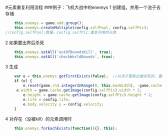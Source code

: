 #元素重复利用流程
###例子：飞机大战中的enemys
1  创建组，并用一个池子去存储
```javascript
	this.enemys = game.add.group();
	this.enemys.createMultiple(config.selfPool, config.selfPic); 
//config.selfPool:数量，config.selfPic:重复利用的元素
```
2  如果要出界后杀死
```javascript
	this.enemys.setAll('outOfBoundsKill', true);
	this.enemys.setAll('checkWorldBounds', true);
```
3  生成
```javascript
	var e = this.enemys.getFirstExists(false);  //从池子里取出被杀死的，重新利用
	if (e) {
    	e.reset(game.rnd.integerInRange(0, this.maxWidth), -game.cache.getImage(config.selfPic).height);
   	 e.width = game.cache.getImage(config.selfPic).width * 2;
    	e.height = game.cache.getImage(config.selfPic).height * 2;
    	e.life = config.life;
    	e.body.velocity.y = config.velocity;                        
	}
```        

4  对存在（没被kill）的元素调用时
```javascript
	this.enemys.forEachExists(function(){}, this);
```

